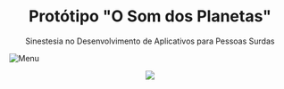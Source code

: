 <h1 align="center">Protótipo "O Som dos Planetas"</h1>
<p align="center">Sinestesia no Desenvolvimento de Aplicativos para Pessoas Surdas</p>


![Menu](https://user-images.githubusercontent.com/108685945/180600694-8d004c3b-7be5-478b-ac23-b9b902bf5f5c.jpg)

<div align="center"> 
  <img src="https://user-images.githubusercontent.com/108685945/180600694-8d004c3b-7be5-478b-ac23-b9b902bf5f5c.jpg"/>
</div>

